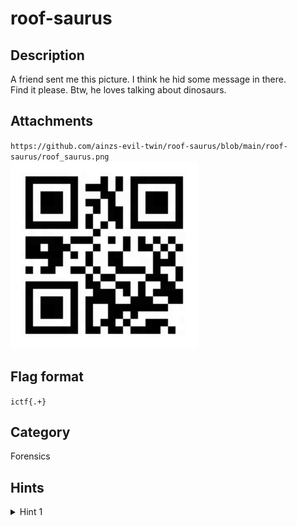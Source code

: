 # roof-saurus

## Description

A friend sent me this picture. I think he hid some message in there.  
Find it please. Btw, he loves talking about dinosaurs.

## Attachments

`https://github.com/ainzs-evil-twin/roof-saurus/blob/main/roof-saurus/roof_saurus.png`  
![Funny Image](../roof-saurus/roof_saurus.png)

## Flag format

`ictf{.+}`

## Category

Forensics

## Hints

<details> 
    <summary>Hint 1</summary> 
    The funny picture is a QR code, no need to thank me
</details>